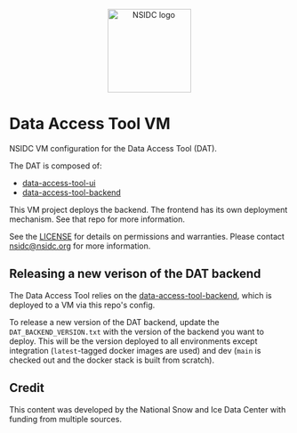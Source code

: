 <p align="center">
  <img alt="NSIDC logo" src="https://nsidc.org/themes/custom/nsidc/logo.svg" width="150" />
</p>

# Data Access Tool VM

NSIDC VM configuration for the Data Access Tool (DAT).

The DAT is composed of:

* [data-access-tool-ui](https://github.com/nsidc/data-access-tool-ui)
* [data-access-tool-backend](https://github.com/nsidc/data-access-tool-backend)

This VM project deploys the backend. The frontend has its own deployment
mechanism. See that repo for more information.


See the [LICENSE](LICENSE) for details on permissions and warranties. Please contact
nsidc@nsidc.org for more information.


## Releasing a new verison of the DAT backend

The Data Access Tool relies on the
[data-access-tool-backend](https://github.com/nsidc/data-access-tool-backend),
which is deployed to a VM via this repo's config.

To release a new version of the DAT backend, update the
`DAT_BACKEND_VERSION.txt` with the version of the backend you want to
deploy. This will be the version deployed to all environments except integration
(`latest`-tagged docker images are used) and dev (`main` is checked out and the
docker stack is built from scratch).

## Credit

This content was developed by the National Snow and Ice Data Center with funding from
multiple sources.
